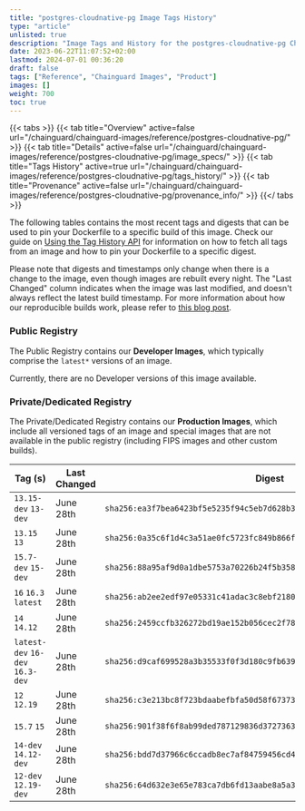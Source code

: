 ```yaml
---
title: "postgres-cloudnative-pg Image Tags History"
type: "article"
unlisted: true
description: "Image Tags and History for the postgres-cloudnative-pg Chainguard Image"
date: 2023-06-22T11:07:52+02:00
lastmod: 2024-07-01 00:36:20
draft: false
tags: ["Reference", "Chainguard Images", "Product"]
images: []
weight: 700
toc: true
---
```


{{< tabs >}}
{{< tab title="Overview" active=false url="/chainguard/chainguard-images/reference/postgres-cloudnative-pg/" >}}
{{< tab title="Details" active=false url="/chainguard/chainguard-images/reference/postgres-cloudnative-pg/image_specs/" >}}
{{< tab title="Tags History" active=true url="/chainguard/chainguard-images/reference/postgres-cloudnative-pg/tags_history/" >}}
{{< tab title="Provenance" active=false url="/chainguard/chainguard-images/reference/postgres-cloudnative-pg/provenance_info/" >}}
{{</ tabs >}}

The following tables contains the most recent tags and digests that can be used to pin your Dockerfile to a specific build of this image. Check our guide on [Using the Tag History API](/chainguard/chainguard-images/using-the-tag-history-api/) for information on how to fetch all tags from an image and how to pin your Dockerfile to a specific digest.

Please note that digests and timestamps only change when there is a change to the image, even though images are rebuilt every night. The "Last Changed" column indicates when the image was last modified, and doesn't always reflect the latest build timestamp. For more information about how our reproducible builds work, please refer to [this blog post](https://www.chainguard.dev/unchained/reproducing-chainguards-reproducible-image-builds).

### Public Registry
The Public Registry contains our **Developer Images**, which typically comprise the `latest*` versions of an image.

Currently, there are no Developer versions of this image available.

### Private/Dedicated Registry
The Private/Dedicated Registry contains our **Production Images**, which include all versioned tags of an image and special images that are not available in the public registry (including FIPS images and other custom builds).

| Tag (s)                           | Last Changed | Digest                                                                    |
|-----------------------------------|--------------|---------------------------------------------------------------------------|
|  `13.15-dev` `13-dev`             | June 28th    | `sha256:ea3f7bea6423bf5e5235f94c5eb7d628b3c8946c06fbeaedf8718ea95a4bd185` |
|  `13.15` `13`                     | June 28th    | `sha256:0a35c6f1d4c3a51ae0fc5723fc849b866f21e07243ca866b03a4643032dea894` |
|  `15.7-dev` `15-dev`              | June 28th    | `sha256:88a95af9d0a1dbe5753a70226b24f5b358d1e86e41a7abb0383d2d9bbea7fb38` |
|  `16` `16.3` `latest`             | June 28th    | `sha256:ab2ee2edf97e05331c41adac3c8ebf21808bf265b430d548ac292e7c58754845` |
|  `14` `14.12`                     | June 28th    | `sha256:2459ccfb326272bd19ae152b056cec2f785bc45574bacb11267dd1035e954828` |
|  `latest-dev` `16-dev` `16.3-dev` | June 28th    | `sha256:d9caf699528a3b35533f0f3d180c9fb639cffa028279d516d9e6579fd0dfebf3` |
|  `12` `12.19`                     | June 28th    | `sha256:c3e213bc8f723bdaabefbfa50d58f6737365ac4b5209ccb3b84503469f5e55b3` |
|  `15.7` `15`                      | June 28th    | `sha256:901f38f6f8ab99ded787129836d37273632f0871de5386c642bd692c375bf3ea` |
|  `14-dev` `14.12-dev`             | June 28th    | `sha256:bdd7d37966c6ccadb8ec7af84759456cd4c5313ba8cc15b853f4dd189b42fd06` |
|  `12-dev` `12.19-dev`             | June 28th    | `sha256:64d632e3e65e783ca7db6fd13aabe8a5a3f62a9b64e0687a2a244a6d99401ceb` |

